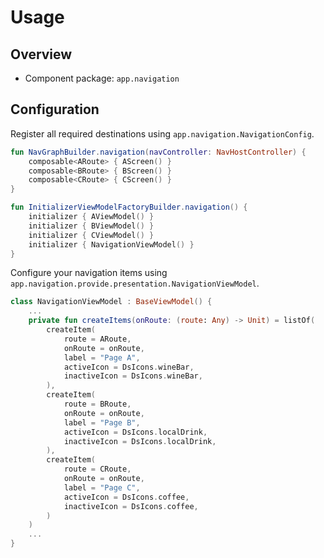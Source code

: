 # Usage

## Overview

- Component package: `app.navigation`

## Configuration

Register all required destinations using `app.navigation.NavigationConfig`.

```kotlin
fun NavGraphBuilder.navigation(navController: NavHostController) {
    composable<ARoute> { AScreen() }
    composable<BRoute> { BScreen() }
    composable<CRoute> { CScreen() }
}

fun InitializerViewModelFactoryBuilder.navigation() {
    initializer { AViewModel() }
    initializer { BViewModel() }
    initializer { CViewModel() }
    initializer { NavigationViewModel() }
}
```

Configure your navigation items using `app.navigation.provide.presentation.NavigationViewModel`.

```kotlin
class NavigationViewModel : BaseViewModel() {
    ...
    private fun createItems(onRoute: (route: Any) -> Unit) = listOf(
        createItem(
            route = ARoute,
            onRoute = onRoute,
            label = "Page A",
            activeIcon = DsIcons.wineBar,
            inactiveIcon = DsIcons.wineBar,
        ),
        createItem(
            route = BRoute,
            onRoute = onRoute,
            label = "Page B",
            activeIcon = DsIcons.localDrink,
            inactiveIcon = DsIcons.localDrink,
        ),
        createItem(
            route = CRoute,
            onRoute = onRoute,
            label = "Page C",
            activeIcon = DsIcons.coffee,
            inactiveIcon = DsIcons.coffee,
        )
    )
    ...
}
```
